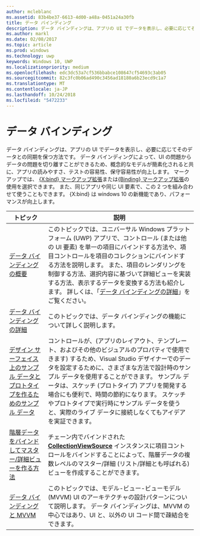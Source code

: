 ```yaml
---
author: mcleblanc
ms.assetid: 83b4be37-6613-4d00-a48a-0451a24a30fb
title: データ バインディング
description: データ バインディングは、アプリの UI でデータを表示し、必要に応じてそのデータとの同期を保つ方法です。
ms.author: markl
ms.date: 02/08/2017
ms.topic: article
ms.prod: windows
ms.technology: uwp
keywords: Windows 10, UWP
ms.localizationpriority: medium
ms.openlocfilehash: edc3dc53a7cf536bbabce108647cf54693c3ab05
ms.sourcegitcommit: 82c3fc0b06ad490c3456ad18180a6b23ecd9c1a7
ms.translationtype: MT
ms.contentlocale: ja-JP
ms.lasthandoff: 10/24/2018
ms.locfileid: "5472233"
---
```

# <a name="data-binding"></a>データ バインディング

データ バインディングは、アプリの UI でデータを表示し、必要に応じてそのデータとの同期を保つ方法です。 データ バインディングによって、UI の問題からデータの問題を切り離すことができるため、概念的なモデルが簡素化されると共に、アプリの読みやすさ、テストの容易性、保守容易性が向上します。 マークアップでは、 [{X:bind} マークアップ拡張](https://msdn.microsoft.com/library/windows/apps/Mt204783)または[{Binding} マークアップ拡張](https://msdn.microsoft.com/library/windows/apps/Mt204782)の使用を選択できます。 また、同じアプリや同じ UI 要素で、この 2 つを組み合わせて使うこともできます。 {X:bind} は windows 10 の新機能であり、パフォーマンスが向上します。

| トピック | 説明 |
|-------|-------------|
| [データ バインディングの概要](data-binding-quickstart.md) | このトピックでは、ユニバーサル Windows プラットフォーム (UWP) アプリで、コントロール (または他の UI 要素) を単一の項目にバインドする方法や、項目コントロールを項目のコレクションにバインドする方法を説明します。 また、項目のレンダリングを制御する方法、選択内容に基づいて詳細ビューを実装する方法、表示するデータを変換する方法も紹介します。 詳しくは、「[データ バインディングの詳細](data-binding-in-depth.md)」をご覧ください。 | 
| [データ バインディングの詳細](data-binding-in-depth.md) | このトピックでは、データ バインディングの機能について詳しく説明します。 |
| [デザイン サーフェイス上のサンプル データとプロトタイプを作るためのサンプル データ](displaying-data-in-the-designer.md) | コントロールが、(アプリのレイアウト、テンプレート、およびその他のビジュアルのプロパティで使用できます) するため、Visual Studio デザイナーでのデータを設定するために、さまざまな方法で設計時のサンプル データを使用することができます。 サンプル データは、スケッチ (プロトタイプ) アプリを開発する場合にも便利で、時間の節約になります。 スケッチやプロトタイプで実行時にサンプル データを使うと、実際のライブ データに接続しなくてもアイデアを実証できます。 |
| [階層データをバインドしてマスター/詳細ビューを作る方法](how-to-bind-to-hierarchical-data-and-create-a-master-details-view.md) | チェーン内でバインドされた [<strong>CollectionViewSource</strong>](https://msdn.microsoft.com/library/windows/apps/BR209833) インスタンスに項目コントロールをバインドすることによって、階層データの複数レベルのマスター/詳細 (リスト/詳細とも呼ばれる) ビューを作成することができます。 |
| [データ バインディングと MVVM](data-binding-and-mvvm.md) | このトピックでは、モデル-ビュー-ビューモデル (MVVM) UI のアーキテクチャの設計パターンについて説明します。 データ バインディングは、MVVM の中心ではあり、UI と、以外の UI コード間で疎結合をできます。 |
